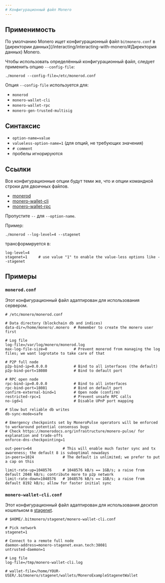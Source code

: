```yaml
---
# Конфигурационный файл Monero
---
```


## Применимость

По умолчанию Monero ищет конфигурационный файл `bitmonero.conf` в [директории данных](/interacting/interacting-with-monero/#Директория данных) Monero.

Чтобы использовать определённый конфигурационный файл, следует применить опцию `--config-file`:

`./monerod --config-file=/etc/monerod.conf`

Опция `--config-file` используется для:

* `monerod`
* `monero-wallet-cli`
* `monero-wallet-rpc`
* `monero-gen-trusted-multisig`

## Синтаксис

* `option-name=value`
* `valueless-option-name=1` (для опций, не требующих значения)
* `# comment`
* пробелы игнорируются

## Ссылки

Все конфигурационные опции будут теми же, что и опции командной строки для двоичных файлов.

* [monerod](/interacting/monerod-reference)
* [monero-wallet-cli](/interacting/monero-wallet-cli-reference)
* [monero-wallet-rpc](/interacting/monero-wallet-rpc-reference)

Пропустите `--` для `--option-name`.

Пример:

`./monerod --log-level=4 --stagenet`

трансформируется в:

    log-level=4
    stagenet=1     # use value "1" to enable the value-less options like --stagenet

## Примеры

### `monerod.conf`

Этот конфигурационный файл адаптирован для использования сервером.

    # /etc/monero/monerod.conf

    # Data directory (blockchain db and indices)
    data-dir=/home/monero/.monero  # Remember to create the monero user first

    # Log file
    log-file=/var/log/monero/monerod.log
    max-log-file-size=0            # Prevent monerod from managing the log files; we want logrotate to take care of that

    # P2P full node
    p2p-bind-ip=0.0.0.0            # Bind to all interfaces (the default)
    p2p-bind-port=18080            # Bind to default port

    # RPC open node
    rpc-bind-ip=0.0.0.0            # Bind to all interfaces
    rpc-bind-port=18081            # Bind on default port
    confirm-external-bind=1        # Open node (confirm)
    restricted-rpc=1               # Prevent unsafe RPC calls
    no-igd=1                       # Disable UPnP port mapping

    # Slow but reliable db writes
    db-sync-mode=safe

    # Emergency checkpoints set by MoneroPulse operators will be enforced to workaround potential consensus bugs
    # Check https://monerodocs.org/infrastructure/monero-pulse/ for explanation and trade-offs
    enforce-dns-checkpointing=1

    out-peers=64              # This will enable much faster sync and tx awareness; the default 8 is suboptimal nowadays
    in-peers=1024             # The default is unlimited; we prefer to put a cap on this

    limit-rate-up=1048576     # 1048576 kB/s == 1GB/s; a raise from default 2048 kB/s; contribute more to p2p network
    limit-rate-down=1048576   # 1048576 kB/s == 1GB/s; a raise from default 8192 kB/s; allow for faster initial sync

### `monero-wallet-cli.conf`

Этот конфигурационный файл адаптирован для использования десктоп кошельком в [stagenet](/infrastructure/networks).

    # $HOME/.bitmonero/stagenet/monero-wallet-cli.conf

    # Pick network
    stagenet=1

    # Connect to a remote full node    
    daemon-address=monero-stagenet.exan.tech:38081
    untrusted-daemon=1

    # Log file
    log-file=/tmp/monero-wallet-cli.log

    # wallet-file=/home/YOUR-USER/.bitmonero/stagenet/wallets/MoneroExampleStagenetWallet
